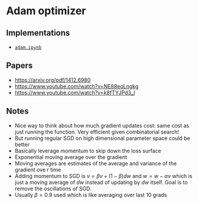 # Adam optimizer

## Implementations

- <a href="https://github.com/xnought/paper-implement/blob/main/adam/adam.ipynb" target="_blank">
	<code>adam.ipynb</code>
</a>

## Papers

- https://arxiv.org/pdf/1412.6980
- https://www.youtube.com/watch?v=NE88eqLngkg
- https://www.youtube.com/watch?v=k8fTYJPd3_I

## Notes

- Nice way to think about how much gradient updates cost: same cost as just running the function. Very efficient given combinatorial search!
- But running regular SGD on high dimensional parameter space could be better
- Basically leverage momentum to skip down the loss surface
- Exponential moving average over the gradient
- Moving averages are estimates of the average and variance of the gradient ove r time
-  Adding momentum to SGD is $v= \beta v + (1-\beta)dw$ and $w = w - \alpha v$ which is just a moving average of $dw$ instead of updating by $dw$ itself. Goal is to remove the oscillations of SGD.
- Usually $\beta=0.9$ used which is like averaging over last 10 grads
